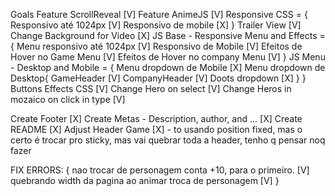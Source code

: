 Goals
Feature ScrollReveal [V]
Feature AnimeJS [V]
Responsive CSS = {
    Responsivo até 1024px [V]
    Responsivo de mobile [X]
}
Trailer View [V]
Change Background for Video [X]
JS Base - Responsive Menu and Effects = {
    Menu responsivo até 1024px [V]
    Responsivo de Mobile [V]
    Efeitos de Hover no Game Menu [V]
    Efeitos de Hover no company Menu [V]
}
JS Menu - Desktop and Mobile = {
    Menu dropdown de Mobile [X]
    Menu dropdown de Desktop{
        GameHeader [V]
        CompanyHeader [V]
        Doots dropdown [X]
    }
}
Buttons Effects CSS [V]
Change Hero on select [V]
Change Heros in mozaico on click in type [V]

Create Footer [X]
Create Metas - Description, author, and ... [X]
Create README [X]
Adjust Header Game  [X] - to usando position fixed, mas o certo é trocar pro sticky, mas vai quebrar toda a header, tenho q pensar noq fazer

FIX ERRORS: {
    nao trocar de personagem conta +10, para o primeiro. [V]
    quebrando width da pagina ao animar troca de personagem [V]
}